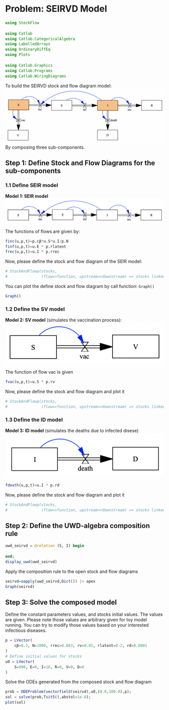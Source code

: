 # Problem: SEIRVD Model

```julia
using StockFlow

using Catlab
using Catlab.CategoricalAlgebra
using LabelledArrays
using OrdinaryDiffEq
using Plots

using Catlab.Graphics
using Catlab.Programs
using Catlab.WiringDiagrams
```

To build the SEIRVD stock and flow diagram model:
![SEIRVD_composed_model.png](SEIRVD_composed_model.png)
By composing three sub-components.

## Step 1: Define Stock and Flow Diagrams for the sub-components

### 1.1 Define SEIR model

**Model 1: SEIR model**
![SEIR_submodel.png](SEIR_submodel.png)

The functions of flows are given by:

```julia
finc(u,p,t)=p.cβ*u.S*u.I/p.N
finf(u,p,t)=u.E * p.rlatent
frec(u,p,t)=u.I * p.rrec
```

Now, please define the stock and flow diagram of the SEIR model:

```julia
# StockAndFlowp(stocks,
#               (flow=>function, upstream=>downstream) => stocks linked)
```

You can plot the define stock and flow diagram by call function: ```Graph()```

```julia
Graph()
```

### 1.2 Define the SV model

**Model 2: SV model** (simulates the vaccination process):
![SV_submodel.png](SV_submodel.png)

The function of flow vac is given

```julia
fvac(u,p,t)=u.S * p.rv
```

Now, please define the stock and flow diagram and plot it

```julia
# StockAndFlowp(stocks,
#               (flow=>function, upstream=>downstream) => stocks linked)
```

### 1.3 Define the ID model

**Model 3: ID model** (simulates the deaths due to infected disese)
![ID_submodel.png](ID_submodel.png)

```julia
fdeath(u,p,t)=u.I * p.rd
```

Now, please define the stock and flow diagram and plot it

```julia
# StockAndFlowp(stocks,
#               (flow=>function, upstream=>downstream) => stocks linked)
```

## Step 2: Define the UWD-algebra composition rule

```julia
uwd_seirvd = @relation (S, I) begin

end;
display_uwd(uwd_seirvd)
```

Apply the composition rule to the open stock and flow diagrams

```julia
seirvd=oapply(uwd_seirvd,Dict()) |> apex
Graph(seirvd)
```

## Step 3: Solve the composed model

Define the constant parameters values, and stocks initial values. The values are given. Please note those values are arbitrary given for toy model running. You can try to modify those values based on your interested infectious diseases.

```julia
p = LVector(
    cβ=0.2, N=1000, rrec=0.083, rv=0.02, rlatent=0.2, rd=0.0001
)
# Define initial values for stocks
u0 = LVector(
    S=990, E=0, I=10, R=0, V=0, D=0
)
```

Solve the ODEs generated from the composed stock and flow diagram

```julia
prob = ODEProblem(vectorfield(seirvd),u0,(0.0,100.0),p);
sol = solve(prob,Tsit5(),abstol=1e-8);
plot(sol)
```
